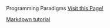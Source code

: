 Programming Paradigms
[Visit this Page!][hi]


[hi]: http://c2.com/cgi/wiki?ProgrammingParadigm

[Markdown tutorial](https://help.github.com/articles/markdown-basics/)

